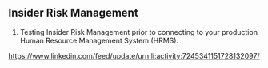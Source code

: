 ## Insider Risk Management
1. Testing Insider Risk Management prior to connecting to your production Human Resource Management System (HRMS).
   
  https://www.linkedin.com/feed/update/urn:li:activity:7245341151728132097/
  
